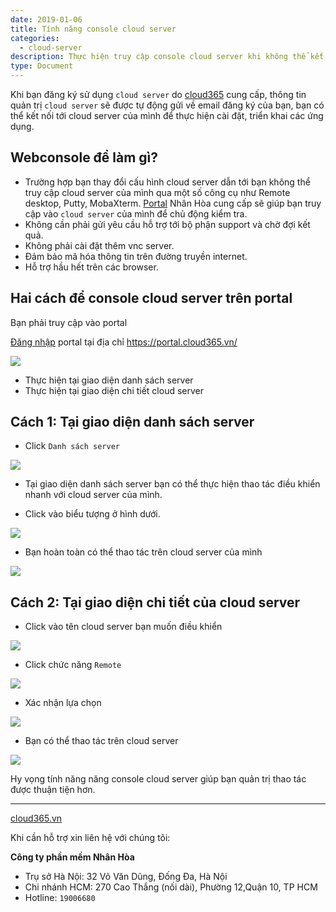 ```yaml
---
date: 2019-01-06
title: Tính năng console cloud server
categories:
  - cloud-server
description: Thực hiện truy cập console cloud server khi không thể kết nối từ xa
type: Document
---
```


Khi bạn đăng ký sử dụng `cloud server` do <a href="https://cloud365.vn/" target="_blank">cloud365</a> cung cấp, thông tin quản trị `cloud server` sẽ được tự động gửi về email đăng ký của bạn, bạn có thể kết nối tới cloud server của mình để thực hiện cài đặt, triển khai các ứng dụng.

## Webconsole để làm gì?

+ Trường hợp bạn thay đổi cấu hình cloud server dẫn tới bạn không thể truy cập cloud server của mình qua một số công cụ như Remote desktop, Putty, MobaXterm. <a href="https://portal.cloud365.vn/user/login/" target="_blank">Portal</a> Nhân Hòa cung cấp sẽ giúp bạn truy cập vào `cloud server` của mình để chủ động kiểm tra.<br>
+ Không cần phải gửi yêu cầu hỗ trợ tới bộ phận support và chờ đợi kết quả.<br>
+ Không phải cài đặt thêm vnc server.<br>
+ Đảm bảo mã hóa thông tin trên đường truyền internet.<br>
+ Hỗ trợ hầu hết trên các browser.

## Hai cách để console cloud server trên portal

Bạn phải truy cập vào portal

<a href="https://support.cloud365.vn/account-settings/dang-nhap-portal/" target="_blank">Đăng nhập</a> portal tại địa chỉ <a href="https://portal.cloud365.vn/" target="_blank">https://portal.cloud365.vn/</a>

![](/images/img-remote-cloud-server/Screenshot_600.png)

+ Thực hiện tại giao diện danh sách server<br>
+ Thực hiện tại giao diện chi tiết cloud server

## Cách 1: Tại giao diện danh sách server

+ Click `Danh sách server`

![](/images/img-remote-cloud-server/Screenshot_601.png)

+ Tại giao diện danh sách server bạn có thể thực hiện thao tác điều khiển nhanh với cloud server của mình.

+ Click vào biểu tượng ở hình dưới.

![](/images/img-remote-cloud-server/Screenshot_608.png)

+ Bạn hoàn toàn có thể thao tác trên cloud server của mình

![](/images/img-remote-cloud-server/Screenshot_609.png)

## Cách 2: Tại giao diện chi tiết của cloud server

+ Click vào tên cloud server bạn muốn điều khiển

![](/images/img-remote-cloud-server/Screenshot_604.png)

+ Click chức năng `Remote`

![](/images/img-remote-cloud-server/Screenshot_610.png)

+ Xác nhận lựa chọn

![](/images/img-remote-cloud-server/Screenshot_611.png)

+ Bạn có thể thao tác trên cloud server

![](/images/img-remote-cloud-server/Screenshot_612.png)

Hy vọng tính năng năng console cloud server giúp bạn quản trị thao tác được thuận tiện hơn.

---
<a href="https://cloud365.vn/" target="_blank">cloud365.vn</a>

Khi cần hỗ trợ xin liên hệ với chúng tôi:

**Công ty phần mềm Nhân Hòa**
- Trụ sở Hà Nội: 32 Võ Văn Dũng, Đống Đa, Hà Nội
- Chi nhánh HCM: 270 Cao Thắng (nối dài), Phường 12,Quận 10, TP HCM
- Hotline: `19006680`

